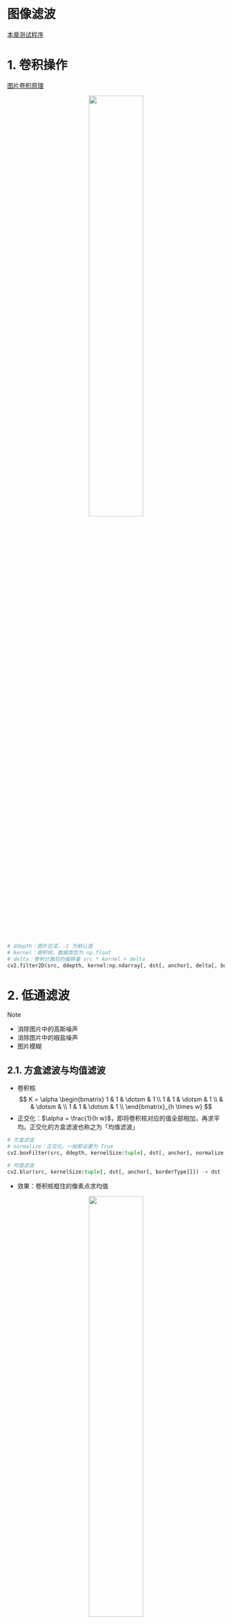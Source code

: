 # 图像滤波

<a href="https://github.com/spite-triangle/artificial_intelligence/tree/master/example/computerVision/filter" class="jump_link"> 本章测试程序 </a>

# 1. 卷积操作

[图片卷积原理]( DeepLearning/chapter/convolution.md )

<p style="text-align:center;"><img src="/artificial_intelligence/image/computerVision/convolution.gif" width="50%" align="middle" /></p>

```python
# ddepth：图片位深，-1 为默认值
# kernel：卷积核，数据类型为 np.float
# delta：卷积计算后的偏移量 src * kernel + delta
cv2.filter2D(src, ddepth, kernel:np.ndarray[, dst[, anchor[, delta[, borderType]]]]) -> dst
```

# 2. 低通滤波

> [!note]
> - 消除图片中的高斯噪声
> - 消除图片中的椒盐噪声
> - 图片模糊

## 2.1. 方盒滤波与均值滤波

- 卷积核
    $$
    K = \alpha \begin{bmatrix}
        1 & 1 & \dotsm & 1 \\
        1 & 1 & \dotsm & 1 \\
         &  & \dotsm &  \\
        1 & 1 & \dotsm & 1 \\
    \end{bmatrix}_{h \times w}
    $$
- 正交化：$\alpha = \frac{1}{h  w}$，即将卷积核对应的值全部相加，再求平均。正交化的方盒滤波也称之为「均值滤波」


```python
# 方盒滤波
# normalize：正交化，一般都设置为 True
cv2.boxFilter(src, ddepth, kernelSize:tuple[, dst[, anchor[, normalize[, borderType]]]]) -> dst

# 均值滤波
cv2.blur(src, kernelSize:tuple[, dst[, anchor[, borderType]]]) -> dst
```
- 效果：卷积核框住的像素点求均值

<p style="text-align:center;"><img src="/artificial_intelligence/image/computerVision/boxfilter.jpg" width="50%" align="middle" /></p>

## 2.2. 高斯滤波

### 2.2.1. 高斯分布

<!-- panels:start -->
<!-- div:left-panel -->
一维高斯分布概率密度函数：

$$
f(x) = \frac{1}{\sigma \sqrt{2 \pi}} e^{-\frac{(x-\mu)^2}{2 \sigma^2}}
$$

其中 $\mu$ 为样本均值；$\sigma$为样本标准差。
<!-- div:right-panel -->
<p style="text-align:center;"><img src="/artificial_intelligence/image/computerVision/gaussDistribution_1d.jpg" width="70%" align="middle" /></p>
<!-- panels:end -->

<!-- panels:start -->
<!-- div:left-panel -->
二维高斯分布概率密度函数：

$$
f(x, y)=\left(2 \pi \sigma_{1} \sigma_{2} \sqrt{1-\rho^{2}}\right)^{-1} \exp \left[-\frac{1}{2\left(1-\rho^{2}\right)}\left(\frac{\left(x-\mu_{1}\right)^{2}}{\sigma_{1}^{2}}-\frac{2 \rho\left(x-\mu_{1}\right)\left(y-\mu_{2}\right)}{\sigma_{1} \sigma_{2}}+\frac{\left(y-\mu_{2}\right)^{2}}{\sigma_{2}^{2}}\right)\right]
$$

其中 $\mu_1,\mu_2$ 为 $x,y$ 的均值；$\sigma_1,\sigma_2$ 为 $x,y$ 的标准差；$\rho$ 为 $x,y$ 的相关系数。

<!-- div:right-panel -->
<p style="text-align:center;"><img src="/artificial_intelligence/image/computerVision/gaussDistribution_2d.jpg" width="70%" align="middle" /></p>
<!-- panels:end -->

二维高斯分布太复杂，作如下假设：
- $\mu_1 = \mu_2 = 0$
- $\rho = 0$

得

$$
f(x,y) = \frac{1}{2 \pi \sigma_1 \sigma_2} \exp{ \left [ - \frac{1}{2}(\frac{x^2}{\sigma_1^2}  + \frac{y^2}{\sigma_2^2} ) \right ]}
$$

### 2.2.2. 滤波

1. 假定卷积核的中心坐标 $(x,y)$ 为 $(0,0)$ ，然后得到周围的坐标值
    <p style="text-align:center;"><img src="/artificial_intelligence/image/computerVision/gaussKernelIndex.jpg" width="50%" align="middle" /></p>
2. 将坐标值带入简化后的二维高斯分布概率密度函数，并取 $\sigma_1 = \sigma_2 =1.5$
    <p style="text-align:center;"><img src="/artificial_intelligence/image/computerVision/gaussKernel2d.jpg" width="50%" align="middle" /></p>
3. 由于计算得到的值只是概率密度，并非概率值，所以还需要将其转为概率。求得整个卷积核的总加和值，然后每个值再除以总和值，得到高斯模板卷积核
    <p style="text-align:center;"><img src="/artificial_intelligence/image/computerVision/gaussProperty.jpg" width="50%" align="middle" /></p>
4. 整数高斯模板：所有概率值除以左上角的概率值，然后四舍五入获得整数值。
5. 最后用获得的高斯模板卷积核，进行卷积计算

### 2.2.3. OpenCV 代码

```python
# sigmaX ：x 的标准差，不指定的话，根据 kernelSize 进行计算
# sigmaY ：y 的标准差，默认等于 sigmaX 
cv2.GaussianBlur(src, kernelSize:tuple, sigmaX[, dst[, sigmaY[, borderType]]]) -> dst
```

- 效果：卷积核框住的所有像素进行加权平均，中心点权重大，远离中心点的像素权重值小；卷积核尺寸控制了参与加权平均的像素范围。

<p style="text-align:center;"><img src="/artificial_intelligence/image/computerVision/gaussFilter.jpg" width="50%" align="middle" /></p>

## 2.3. 中值滤波

- **实现：** 对卷积核框住的像素值进行排序；取中间值作为输出结果。

```python
cv2.medianBlur(src, kernelSize:int[, dst]) -> dst
```
- **椒盐噪声**：随机出现的「纯白点」或者「纯黑点」
- 效果：去除「椒盐噪声」效果最好
<p style="text-align:center;"><img src="/artificial_intelligence/image/computerVision/medianFilter.jpg" width="75%" align="middle" /></p>

## 2.4. 双边滤波

### 2.4.1. 原理

- **原因：** 高斯滤波在去除高斯噪声的同时，也会不加区分的将图像中的「边缘」一并给加权平均了，所以就导致图片整体看起来很模糊。为了保护边缘，就产生了「双边滤波算法」。
- **图像边缘：** 边缘的产生就是因为相邻的像素的颜色通道差别太大，因此，对相邻像素的颜色做差，就能标记出边缘（差值越大，就说明边缘的可能性越高）。
- **算法思路：** 在高斯滤波的基础上在添加一个灰度距离权重。灰度距离越大，灰度距离权重越小，这样像素在高斯模糊中的占比就越小，进而**实现只对颜色相近的像素进行高斯滤波**。

<p style="text-align:center;"><img src="/artificial_intelligence/image/computerVision/bilateralFilter.jpg" width="75%" align="middle" /></p>

- **算法：**

    $$
    I_{bf} = \frac{1}{W} \sum_{p \in K} G_s(p)G_r(p) I_p
    $$

    - $I_{bf}$：卷积操作后像素输出值
    - $K$：卷积核框住的像素
    - $G_s(p)$：高斯概率密度函数，卷积核中心像素坐标 $q(x_q,y_q)$，卷积核中某一像素坐标 $p(x_p,y_p)$，
        $$
        \begin{aligned}
        G_s(p) &= \exp{(-\frac{||p-q||^2}{2\sigma_s^2})} \\
            &= \exp{(-\frac{(x_p-x_q)^2 + (y_p - y_q)^2}{2\sigma_s^2})}
        \end{aligned}
        $$
    - $G_r(p)$：灰度值距离权重，灰度距离越大，灰度距离权重越小。卷积核中心像素 $I_q$，积核中某一像素 $I_p$
        $$
        \begin{aligned}
            G_r(p) &= \exp (- \frac{||I_p - I_q||^2}{2 \sigma_r^2}) \\
            &= \exp (-\frac{[ \rm gray(I_p) - gray(I_q) ]^2}{2\sigma_r^2})
        \end{aligned}
        $$
    - $W$：$\sum\limits_{p \in K} G_s(p)G_r(p)$ 的值并不等于`1`，所以还需要进行权重的归一化
        $$
        W = \sum\limits_{p \in K} G_s(p)G_r(p)
        $$

### 2.4.2. OpenCV 代码

```python
# sigmaColor：sigma_s，高斯分布的标准差
# sigmaSpace：sigma_r，灰度距离的控制值 
cv2.bilateralFilter(src, kernelSize:int, sigmaColor, sigmaSpace[, dst[, borderType]]) -> dst
```
- **效果：** 同样的 $\sigma_s$ 值和卷积核大小，双边滤波轮廓清晰度更高，去高斯噪声能力相对弱一点。

<p style="text-align:center;"><img src="/artificial_intelligence/image/computerVision/bilateral_gauss.jpg" width="75%" align="middle" /></p>

# 3. 高通滤波

> [!note]
> - 边缘监测
> - 图像边缘：图像的灰度图中，相邻像素灰度值差距较大的位置

<p style="text-align:center;"><img src="/artificial_intelligence/image/computerVision/border_gray.jpg" width="50%" align="middle" /></p>

## 3.1. sobel 算子

- **原理**：对图像邻近的灰度像素进行求导，斜率较大的地方，边缘的概率最大。
    <p style="text-align:center;"><img src="/artificial_intelligence/image/computerVision/firstDerivative.jpg" width="50%" align="middle" /></p>
- **差分法**：图像中近似求导的方法
    $$
    I'(x_i) = \frac{I(x_{i+1}) -I(x_i) }{x_{i+1} - x_i}
    $$

    **这里只对像素的一个方向进行求偏导（x方向或者y方向）。求导的实际操作仍然是卷积操作，所以对于分母差值也可以省略掉**

    $$
    I'(x_i) = I(x_{i+1}) -I(x_i)
    $$

- **卷积核**
    - x方向求偏导：提取竖向的边缘，目标像素左右的像素进行差值计算
        $$
        G_x = \begin{bmatrix}
            -1 & 0 & +1 \\
            -2 & 0 & +2 \\
            -1 & 0 & +1 \\
        \end{bmatrix}
        $$
    - y方向求偏导：提取横向的边缘，目标像素上下的像素进行差值计算
        $$
        G_y = \begin{bmatrix}
            -1 & -2 & -1 \\
            0 & 0 & 0 \\
            +1 & +2 & +1 \\
        \end{bmatrix}
        $$

```python
# ddepth：cv2.CV_， 结果图像的位深
# dx：对 x 方向求偏导
# dy：对 y 方向求偏导
# ksize：卷积核大小
cv2.Sobel(src, ddepth, dx:bool, dy:bool[, dst[, ksize:int[, scale[, delta[, borderType]]]]]) -> dst

# src中的数据取绝对值
cv2.convertScaleAbs(src[, dst[, alpha[, beta]]]) -> dst
```

<details>
<summary><span class="details-title">代码案例</span></summary>
<div class="details-content"> 

```python
import cv2 
import numpy as np

img = cv2.imread('./cat.jpeg',cv2.IMREAD_GRAYSCALE)
img = cv2.resize(img,(0,0),fx=0.6,fy=0.6)

# Sobel(src, ddepth, dx, dy[, dst[, ksize:int[, scale[, delta[, borderType]]]]]) -> dst
# 竖着的边界
imgv = cv2.Sobel(img,cv2.CV_16S,dx=1,dy=0,ksize=3)
imgv = cv2.convertScaleAbs(imgv)

# 横着的边界
imgh = cv2.Sobel(img,cv2.CV_16S,dx=0,dy=1,ksize=3)
imgh = cv2.convertScaleAbs(imgh)

# 边界叠加
imga = cv2.add(imgh,imgv)

cv2.imshow('sobel',np.hstack((img,imgv,imgh,imga)))
cv2.waitKey(0)
cv2.destroyAllWindows()
``` 

</div>
</details>

<p style="text-align:center;"><img src="/artificial_intelligence/image/computerVision/sobel.jpg" width="75%" align="middle" /></p>

> [!note]
> - `Sobel`计算，会导致像素值为负，因此输出图像的位深`ddepth`应当使用「有符号类型」，例如`cv2.CV_16S`、`cv2.CV_32F`等
> - 颜色通道数值不存在负数，所以还需要对计算结果取绝对值`convertScaleAbs` 
> - 对于横向、竖向的边界提取要分两次进行，一起提取效果很差。


## 3.2. Schar 算子

- **介绍：** 对 Sobel 算子的改进。

- **卷积核**：<span style="color:red;font-weight:bold"> 卷积核大小固定`3x3` </span>
    - x方向求偏导：提取竖向的边缘，目标像素左右的像素进行差值计算
        $$
        G_x = \begin{bmatrix}
            -3 & 0 & +3 \\
            -10 & 0 & +10 \\
            -3 & 0 & +3 \\
        \end{bmatrix}
        $$
    - y方向求偏导：提取横向的边缘，目标像素上下的像素进行差值计算
        $$
        G_y = \begin{bmatrix}
            -3 & -10 & -3 \\
            0 & 0 & 0 \\
            +3 & +10 & +3 \\
        \end{bmatrix}
        $$

```python
cv2.Scharr(src, ddepth, dx, dy[, dst[, scale[, delta[, borderType]]]]) -> dst
```

## 3.3. 拉普拉斯算子

- **思想：** Sobel算子是对像素求解一阶导数，最大值处就是边缘；对一阶导数再求导，那么零值处就是边缘，**但是，由于利用差分进行计算而且像素点也是离散的，进度丢失大，这个「零」的表现其实不明显。边界显示的还是主要两边的峰值。**
    <p style="text-align:center;"><img src="/artificial_intelligence/image/computerVision/secondDerivativer.jpg" width="25% " align="middle" /></p>
- **二阶差分：**

    一阶差分近似为
    $$
    I'(x_{i+1}) = I(x_{i+1}) -I(x_i)
    $$
    对一阶差分求导
    $$
    \begin{aligned}
        I''(x_i) &= I'(x_{i+1}) - I'(x_i) \\
        &=  I(x_{i+1}) - I(x_{i}) - [ I(x_{i}) -I(x_{i-1}) ] \\
        &= I(x_{i+1}) - 2I(x_{i}) + I(x_{i-1})
    \end{aligned}
    $$   
    该求导结果只考虑了一个方向的，现在考虑两个方向
    $$
    \begin{aligned}
        I''(x_i,y_i) &= I''_{xx}(x_{i},y_{i}) + I''_yy(x_i,y_i) + I''_{xy}(x_i,y_i) \\
        &= I''_{xx}(x_{i},y_{i}) + I''_yy(x_i,y_i) 
    \end{aligned}
    $$ 
    其中`x,y`方向是相互独立的 $I''_{xy}=0$，因此求解得
    $$
    I''(x_i,y_i) = I(x_{i+1},y_{i})  + I(x_{i-1},y_{i}) + I(x_{i},y_{i+1}) + I(x_{i},y_{i-1}) - 4I(x_{i},y_{i}) 
    $$
    写成矩阵形式就为
    $$
    I''(x_i,y_i) = \begin{bmatrix}
      0 & 1 & 0 \\  
      1 & -4 & 1 \\  
      0 & 1 & 0 \\  
    \end{bmatrix} * \begin{bmatrix}
        I(x_{i-1},y_{i-1}) & I(x_{i},y_{i-1}) & I(x_{i+1},y_{i-1}) \\
        I(x_{i-1},y_{i}) & I(x_{i},y_{i}) & I(x_{i+1},y_{i}) \\
        I(x_{i-1},y_{i+1}) & I(x_{i},y_{i+1}) & I(x_{i+1},y_{i+1}) \\
    \end{bmatrix}
    $$


- **效果：** 拉普拉斯算子处理渐变图的能力要强于Sobel算子

    ```python
    cv2.Laplacian(src, ddepth:cv2.CV_[, dst[, ksize:int[, scale[, delta[, borderType]]]]]) -> dst
    ```
    <p style="text-align:center;"><img src="/artificial_intelligence/image/computerVision/Laplace_sobel.jpg" width="75%" align="middle" /></p>

## 3.4. Canny边缘检测

### 3.4.1. 算法流程

1. 使用高斯滤波对图像进行滤波
    $$
    I_g = G * I
    $$
2. 利用Sobel算子，计算`x,y`方向的梯度
    $$
    \begin{aligned}
        I_{sx} = G_x * I_g \\
        I_{sy} = G_y * I_g 
    \end{aligned}
    $$
    梯度强度
    $$
    I_s = \sqrt{I_{sx}^2 + I_{sy}^2} \approx |I_{sx}|+|I_{xy}|
    $$
    梯度方向
    $$
    \theta = \arctan (\frac{I_{sy}}{I_{sx}})
    $$
3. 非极大值抑制：得到的 $I_s$ 非局部极大值，就全部舍弃掉。**进行边缘预选**
   1. 线性差值法：对比 $I_s(x_i,y_i)$ 与 $I_1$ 、$I_2$ 的值，若 $I_s(x_i,y_i)$ 最大，则保留作为边界，否则舍弃掉。$I_1$ 、$I_2$ 根据 $\theta$ 进行插值计算。
        <p style="text-align:center;"><img src="/artificial_intelligence/image/computerVision/canny_linear.jpg" width="50%" align="middle" /></p>

    2. 角度近似：将中心点周围的像素非为8个方向（$0^\circ、45^\circ、90^\circ$等），然后 $\theta$ 离哪个角度近，就用这个角度直线上的梯度值与中心点梯度进行比较，中心点最大就保留，否则舍弃。
        <p style="text-align:center;"><img src="/artificial_intelligence/image/computerVision/canny_max.jpg" width="50%" align="middle" /></p>

4. 双阈值检测：**确定最终边缘**

    <p style="text-align:center;"><img src="/artificial_intelligence/image/computerVision/doubleThreshold.jpg" width="50%" align="middle" /></p>
    
    - 梯度 > maxVal ：认为是边界像素
    - 梯度 < minVal ：绝对不是边界
    - 梯度介于二者之间：判断当前像素是否和边界连着，若连着则保留，例如 `C`，否则舍弃掉，例如`B`

### 3.4.2. OpenCV 代码

```python
#  threshold1：minVal
# threshold2：maxVal
cv2.Canny(image, threshold1, threshold2[, edges[, apertureSize[, L2gradient]]]) -> edges
```
<p style="text-align:center;"><img src="/artificial_intelligence/image/computerVision/canny.jpg" width="75%" align="middle" /></p>

# 附录：高斯滤波的叠加性

假设对图片依次做一次 $\sigma_1$ 、$\sigma_2$ 的卷积

$$
I(x,y) = G(u,v;\sigma_2) * G(u,v;\sigma_1) * I(x,y)
$$

根据「卷积结合律」

$$
I(x,y) =\left[ G(u,v;\sigma_2) * G(u,v;\sigma_1) \right]  * I(x,y)
$$

因此，可以先计算高斯核 $G(u,v;\sigma_2) * G(u,v;\sigma_1)$ 的卷积结果，然后才对原图进行高斯滤波。

这里的高斯核是二维的，为了推导方便，下面主要对一维进行推导，推导结果对二维同理。一维高斯分布

$$
f(x;\sigma) = \frac{1}{\sigma \sqrt{2 \pi}} e^{-\frac{x^2}{2 \sigma^2}}
$$

标准差分别为 $\sigma_1$ 与 $\sigma_2$ 的高斯分布进行卷积

$$
\begin{aligned}
    f(t;\sigma_1) * f(t;\sigma_2) = \int_{- \infin}^{+\infty} f(\tau;\sigma_1) f(t-\tau;\sigma_2) d \tau 
\end{aligned}
$$

根据傅里叶变换卷积定理，可将卷积变为乘积计算

$$
\begin{array}{l}
F\left[f_{1}(t) * f_{2}(t)\right]=\int_{-\infty}^{+\infty}\left[\int_{-\infty}^{+\infty} f_{1}(\tau) f_{2}(t-\tau) d \tau\right] e^{-j w t} d t \\
=\int_{-\infty}^{+\infty} f_{1}(\tau)\left[\int_{-\infty}^{+\infty} f_{2}(t-\tau) e^{-j w t} d t\right] d \tau \\
=\int_{-\infty}^{+\infty} f_{1}(\tau) F_{2}(w) e^{-j w \tau} d \tau \\
=F_{2}(w) \int_{-\infty}^{+\infty} f_{1}(\tau) e^{-j w \tau} d \tau \\
=F_{2}(w) F_{1}(w)
\end{array}
$$

上式就为

$$
F[ f(t;\sigma_1) * f(t;\sigma_2) ] = F(t;\sigma_1) F(t;\sigma_2)
$$

现在就只需要带入高斯分布傅里叶变换即可

$$
F(w) = e^{-\frac{1}{2} w^2 \sigma^2}
$$


<details>
<summary><span class="details-title">高斯分布的傅里叶变换</span></summary>
<div class="details-content"> 

$$
\begin{aligned}
    令： a &= \frac{1}{2\sigma^2}\\
    F(f(x;\sigma)) &= \int_{-\infty}^{+\infty} f(x;\sigma) e^{-j w x} d x \\
    &= \frac{1}{\sigma \sqrt{2 \pi}} \int_{-\infty}^{+\infty} e^{-a x^{2}} e^{-j w x} d x 
\end{aligned}
$$

继续求解积分

$$
\begin{aligned}
    &= \int_{-\infty}^{+\infty} e^{-a x^{2}} e^{-j w x} d x  \\
    &= \int_{-\infty}^{+\infty} e^{-a x^{2} -j w x} d x  \\
    &= \int_{-\infty}^{+\infty} e^{-(\sqrt a x + \frac{jw}{2\sqrt{a}})^2 -\frac{w^2}{4a}} d x  \\
    令：u&= \sqrt a x + \frac{jw}{2\sqrt{a}} \\
     &= e^{ -\frac{w^2}{4a}} \int_{-\infty}^{+\infty} e^{-u^2} \frac{1}{\sqrt{a}} du \\
    &=  e^{ -\frac{w^2}{4a}} \sqrt{\frac{\pi}{a}}
\end{aligned}
$$

<a href="https://blog.csdn.net/zhouchangyu1221/article/details/104178387" class="jump_link"> 积分计算公式 </a>。积分结果回代

$$
\begin{aligned}
    &= \frac{1}{\sigma \sqrt{2 \pi}} \int_{-\infty}^{+\infty} e^{-a x^{2}} e^{-j w x} d x \\
    &= \frac{1}{\sigma \sqrt{2 \pi}} e^{ -\frac{w^2}{4a}} \sqrt{\frac{\pi}{a}} \\
    回代a：&= \frac{1}{\sigma \sqrt{2 \pi}} \sigma\sqrt{2\pi} e^{-\frac{1}{2} w^2 \sigma^2} \\
    &=e^{-\frac{1}{2} w^2 \sigma^2}
\end{aligned}
$$

</div>
</details>

通过傅里叶变换可以求解得

$$
\begin{aligned}
    F[ f(t;\sigma_1) * f(t;\sigma_2) ] &= F(t;\sigma_1) F(t;\sigma_2) \\
    &= e^{-\frac{1}{2} w^2 \sigma_1^2}e^{-\frac{1}{2} w^2 \sigma_2^2} \\
    &= e^{-\frac{1}{2} w^2 (\sigma_1^2 + \sigma_2^2)}\\
    &= F[f(t;\sqrt{\sigma_1^2 + \sigma_2^2})]
\end{aligned}
$$

> [!note|style:flat]
> 对图片依次进行 $\sigma_1$ 与 $\sigma_2$的高斯滤波后，其结果与直接进行 $\sqrt{\sigma_1^2 + \sigma_2^2}$ 的结果等价。
> 
> $$
 G(u,v;\sigma_2) * G(u,v;\sigma_1) = G(u,v;\sqrt{\sigma_1^2 + \sigma_2^2})
$$